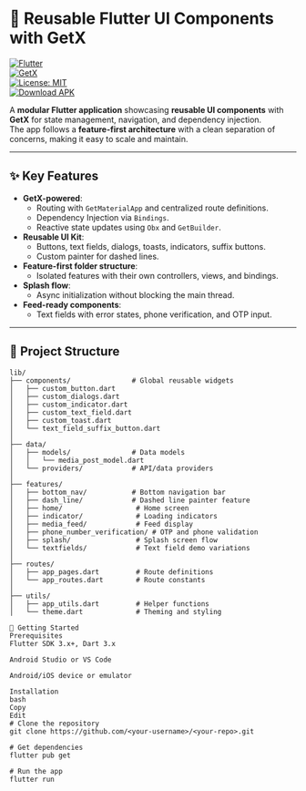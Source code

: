 # 📱 Reusable Flutter UI Components with GetX

[![Flutter](https://img.shields.io/badge/Flutter-3.x-blue.svg)](https://flutter.dev/)  
[![GetX](https://img.shields.io/badge/GetX-4.6.x-8A2BE2.svg)](https://pub.dev/packages/get)  
[![License: MIT](https://img.shields.io/badge/License-MIT-green.svg)](LICENSE)  
[![Download APK](https://img.shields.io/badge/Download-APK-blue.svg)](https://drive.google.com/file/d/1CEV4Fbhz0zsqFTwo5wdiC3NFNDv-WqN5/view?usp=drivesdk)

A **modular Flutter application** showcasing **reusable UI components** with **GetX** for state management, navigation, and dependency injection.  
The app follows a **feature-first architecture** with a clean separation of concerns, making it easy to scale and maintain.

---

## ✨ Key Features
- **GetX-powered**:
  - Routing with `GetMaterialApp` and centralized route definitions.
  - Dependency Injection via `Bindings`.
  - Reactive state updates using `Obx` and `GetBuilder`.
- **Reusable UI Kit**:
  - Buttons, text fields, dialogs, toasts, indicators, suffix buttons.
  - Custom painter for dashed lines.
- **Feature-first folder structure**:
  - Isolated features with their own controllers, views, and bindings.
- **Splash flow**:
  - Async initialization without blocking the main thread.
- **Feed-ready components**:
  - Text fields with error states, phone verification, and OTP input.

---

## 📂 Project Structure

```plaintext
lib/
├── components/               # Global reusable widgets
│   ├── custom_button.dart
│   ├── custom_dialogs.dart
│   ├── custom_indicator.dart
│   ├── custom_text_field.dart
│   ├── custom_toast.dart
│   └── text_field_suffix_button.dart
│
├── data/
│   ├── models/               # Data models
│   │   └── media_post_model.dart
│   └── providers/            # API/data providers
│
├── features/
│   ├── bottom_nav/           # Bottom navigation bar
│   ├── dash_line/            # Dashed line painter feature
│   ├── home/                  # Home screen
│   ├── indicator/             # Loading indicators
│   ├── media_feed/            # Feed display
│   ├── phone_number_verification/ # OTP and phone validation
│   ├── splash/                # Splash screen flow
│   └── textfields/            # Text field demo variations
│
├── routes/
│   ├── app_pages.dart         # Route definitions
│   └── app_routes.dart        # Route constants
│
├── utils/
│   ├── app_utils.dart         # Helper functions
│   └── theme.dart             # Theming and styling

🚀 Getting Started
Prerequisites
Flutter SDK 3.x+, Dart 3.x

Android Studio or VS Code

Android/iOS device or emulator

Installation
bash
Copy
Edit
# Clone the repository
git clone https://github.com/<your-username>/<your-repo>.git

# Get dependencies
flutter pub get

# Run the app
flutter run
